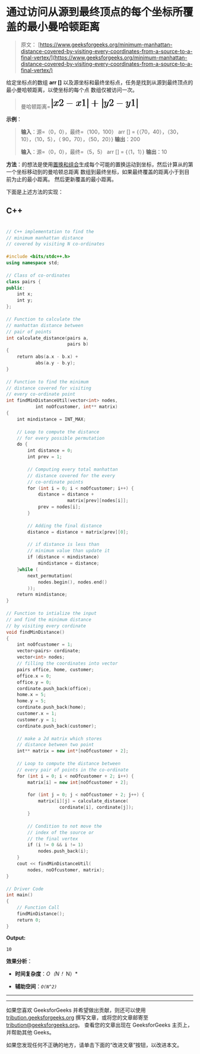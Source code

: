 # 通过访问从源到最终顶点的每个坐标所覆盖的最小曼哈顿距离

> 原文： [https://www.geeksforgeeks.org/minimum-manhattan-distance-covered-by-visiting-every-coordinates-from-a-source-to-a-final-vertex/](https://www.geeksforgeeks.org/minimum-manhattan-distance-covered-by-visiting-every-coordinates-from-a-source-to-a-final-vertex/)

给定坐标点的数组 **arr []** 以及源坐标和最终坐标点，任务是找到从源到最终顶点的最小曼哈顿距离，以使坐标的每个点 数组仅被访问一次。

> 曼哈顿距离= ![\left | x2 - x1 \right | + \left | y2 - y1 \right |](img/38a56f6e5856fcc14f950b22b7fb1fad.png "Rendered by QuickLaTeX.com")

**示例**：

> **输入**：源=（0，0），最终=（100，100）
> arr [] = {（70，40），（30，10），（10，5），（ 90，70），（50，20）}
> **输出**：200
> 
> **输入**：源=（0，0），最终=（5，5）
> arr [] = {（1，1）}
> **输出**：10

**方法**：的想法是使用[置换和组合](https://www.geeksforgeeks.org/permutation-and-combination/)生成每个可能的置换运动到坐标，然后计算从的第一个坐标移动到的曼哈顿总距离 数组到最终坐标，如果最终覆盖的距离小于到目前为止的最小距离。 然后更新覆盖的最小距离。

下面是上述方法的实现：

## C++

```cpp

// C++ implementation to find the  
// minimum manhattan distance  
// covered by visiting N co-ordinates 

#include <bits/stdc++.h> 
using namespace std; 

// Class of co-ordinates 
class pairs { 
public: 
    int x; 
    int y; 
}; 

// Function to calculate the  
// manhattan distance between  
// pair of points 
int calculate_distance(pairs a,  
                       pairs b) 
{ 
    return abs(a.x - b.x) +  
           abs(a.y - b.y); 
} 

// Function to find the minimum  
// distance covered for visiting  
// every co-ordinate point 
int findMinDistanceUtil(vector<int> nodes,  
           int noOfcustomer, int** matrix) 
{ 
    int mindistance = INT_MAX; 

    // Loop to compute the distance 
    // for every possible permutation 
    do { 
        int distance = 0; 
        int prev = 1; 

        // Computing every total manhattan 
        // distance covered for the every  
        // co-ordinate points 
        for (int i = 0; i < noOfcustomer; i++) { 
            distance = distance +  
                       matrix[prev][nodes[i]]; 
            prev = nodes[i]; 
        } 

        // Adding the final distance 
        distance = distance + matrix[prev][0]; 

        // if distance is less than  
        // minimum value than update it 
        if (distance < mindistance) 
            mindistance = distance; 
    }while ( 
        next_permutation( 
            nodes.begin(), nodes.end() 
        )); 
    return mindistance; 
} 

// Function to intialize the input 
// and find the minimum distance  
// by visiting every cordinate 
void findMinDistance() 
{ 
    int noOfcustomer = 1; 
    vector<pairs> cordinate; 
    vector<int> nodes; 
    // filling the coordinates into vector 
    pairs office, home, customer; 
    office.x = 0; 
    office.y = 0; 
    cordinate.push_back(office); 
    home.x = 5; 
    home.y = 5; 
    cordinate.push_back(home); 
    customer.x = 1; 
    customer.y = 1; 
    cordinate.push_back(customer); 

    // make a 2d matrix which stores 
    // distance between two point 
    int** matrix = new int*[noOfcustomer + 2]; 

    // Loop to compute the distance between 
    // every pair of points in the co-ordinate 
    for (int i = 0; i < noOfcustomer + 2; i++) { 
        matrix[i] = new int[noOfcustomer + 2]; 

        for (int j = 0; j < noOfcustomer + 2; j++) { 
            matrix[i][j] = calculate_distance( 
                    cordinate[i], cordinate[j]); 
        } 

        // Condition to not move the  
        // index of the source or  
        // the final vertex 
        if (i != 0 && i != 1) 
            nodes.push_back(i); 
    } 
    cout << findMinDistanceUtil( 
        nodes, noOfcustomer, matrix); 
} 

// Driver Code 
int main() 
{ 
    // Function Call 
    findMinDistance(); 
    return 0; 
} 

```

**Output:**

```
10

```

**效果分析**：

*   **时间复杂度**：*O（N！* N）*

*   **辅助空间**：*`O(N^2)`*



* * *

* * *

如果您喜欢 GeeksforGeeks 并希望做出贡献，则还可以使用 [tribution.geeksforgeeks.org](https://contribute.geeksforgeeks.org/) 撰写文章，或将您的文章邮寄至 tribution@geeksforgeeks.org。 查看您的文章出现在 GeeksforGeeks 主页上，并帮助其他 Geeks。

如果您发现任何不正确的地方，请单击下面的“改进文章”按钮，以改进本文。